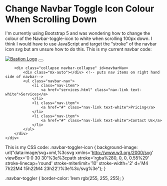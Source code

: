 
# Change Navbar Toggle Icon Colour When Scrolling Down

I'm currently using Bootstrap 5 and was wondering how to change the colour of the Navbar-toggle-icon to white when scrolling 100px down. I think I would have to use JavaScript and target the "stroke" of the navbar icon svg but am unsure how to do this.
This is my current navbar code:
    <nav class="navbar fixed-top navbar-expand-lg navbar-dark p-md-3">
    <div class="container">
        <a href="card_pratice.html" class="navbar-brand"><img src="img/Bastion/Bastion B nobackground.png" alt="Bastion Logo"></a>
        <button
            type="button"
            class="navbar-toggler"
            data-bs-target="#navbarNav"
            data-bs-toggle="collapse"
            aria-controls="navbarNav"
            aria-expanded="false"
            aria-label="Toggle Navbar"
        >
            <span class="navbar-toggler-icon"></span>
        </button>

        <div class="collapse navbar-collapse" id=navbarNav>
            <div class="mx-auto"></div> <!-- puts nav items on right hand side of navbar-->
            <ul class="navbar-nav">
                <li class="nav-item">
                    <a href="services.html" class="nav-link text-white">Services</a>
                </li>
                <li class="nav-item">
                    <a href="#" class="nav-link text-white">Pricing</a>
                </li>
                <li class="nav-item">
                    <a href="#" class="nav-link text-white">Contact Us</a>
                </li>
            </ul>
        </div>
    </div>
</nav>

This is my CSS code:
.navbar-toggler-icon {
 background-image: url("data:image/svg+xml,%3csvg xmlns='http://www.w3.org/2000/svg' 
 viewBox='0 0 30 30'%3e%3cpath stroke='rgba%280, 0, 0, 0.55%29' stroke-linecap='round' 
 stroke-miterlimit='10' stroke-width='2' d='M4 7h22M4 15h22M4 23h22'/%3e%3c/svg%3e");
 }

 .navbar-toggler {
   border-color: 1rem rgb(255, 255, 255);
 }


        